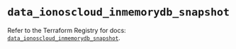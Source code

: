 # `data_ionoscloud_inmemorydb_snapshot`

Refer to the Terraform Registry for docs: [`data_ionoscloud_inmemorydb_snapshot`](https://registry.terraform.io/providers/ionos-cloud/ionoscloud/6.5.4/docs/data-sources/inmemorydb_snapshot).

